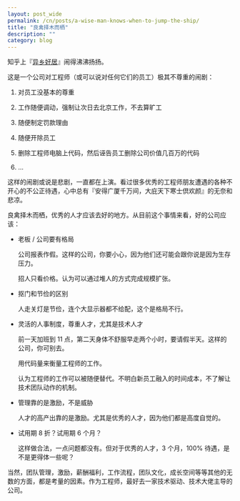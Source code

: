 ```yaml
---
layout: post_wide
permalink: /cn/posts/a-wise-man-knows-when-to-jump-the-ship/
title: "良禽择木而栖"
description: ""
category: blog
---
```


知乎上『[异乡好居](https://www.zhihu.com/question/46294596)』闹得沸沸扬扬。

这是一个公司对工程师（或可以说对任何它们的员工）极其不尊重的闹剧：

1. 对员工没基本的尊重

2. 工作随便调动，强制让次日去北京工作，不去算旷工

3. 随便制定罚款理由

4. 随便开除员工

5. 删除工程师电脑上代码，然后诬告员工删除公司价值几百万的代码

6. ...

这样的闹剧或说是悲剧，一直都在上演。看过很多优秀的工程师朋友遭遇的各种不开心的不公正待遇，心中总有『安得广厦千万间，大庇天下寒士倶欢颜』的无奈和悲凉。

良禽择木而栖，优秀的人才应该去好的地方。从目前这个事情来看，好的公司应该：

*  老板 / 公司要有格局

    公司报表作假。这样的公司，你要小心，因为他们还可能会跟你说是因为生存压力。
    
    招人只看价格。认为可以通过堆人的方式完成规模扩张。

*  抠门和节俭的区别

    人走关灯是节俭，连个大显示器都不给配，这个是格局不行。

*  灵活的人事制度，尊重人才，尤其是技术人才

    前一天加班到 11 点，第二天身体不舒服早走两个小时，要请假半天。这样的公司，你可别去。

    用代码量来衡量工程师的工作。

    认为工程师的工作可以被随便替代。不明白新员工融入的时间成本，不了解让技术团队动作的机制。

*  管理靠的是激励，不是威胁

    人才的高产出靠的是激励。尤其是优秀的人才，因为他们都是高度自觉的。

*  试用期 8 折？试用期 6 个月？

    这样做合法，一点问题都没有。但对于优秀的人才，3 个月，100% 待遇，是不是更得体一些呢？

当然，团队管理，激励，薪酬福利，工作流程，团队文化，成长空间等等其他的无数的方面，都是考量的因素。作为工程师，最好去一家技术驱动、技术大佬主导的公司。
